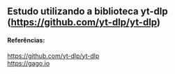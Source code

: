 
## Estudo utilizando a biblioteca yt-dlp (https://github.com/yt-dlp/yt-dlp) 

#### Referências:
https://github.com/yt-dlp/yt-dlp <br />
https://gago.io
